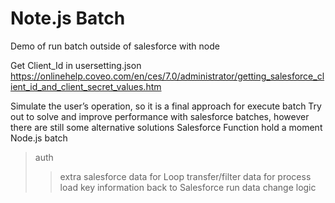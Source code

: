 # Note.js Batch
Demo of run batch outside of salesforce with node

Get Client_Id in usersetting.json
https://onlinehelp.coveo.com/en/ces/7.0/administrator/getting_salesforce_client_id_and_client_secret_values.htm

Simulate the user’s operation, so it is a final approach for execute batch 
Try out to solve and improve performance with salesforce batches, however there are still some alternative solutions Salesforce Function hold a moment 
 Node.js batch
 >auth
 >>extra salesforce data for Loop
 >>transfer/filter data for process 
 >>load key information back to Salesforce run data change logic

